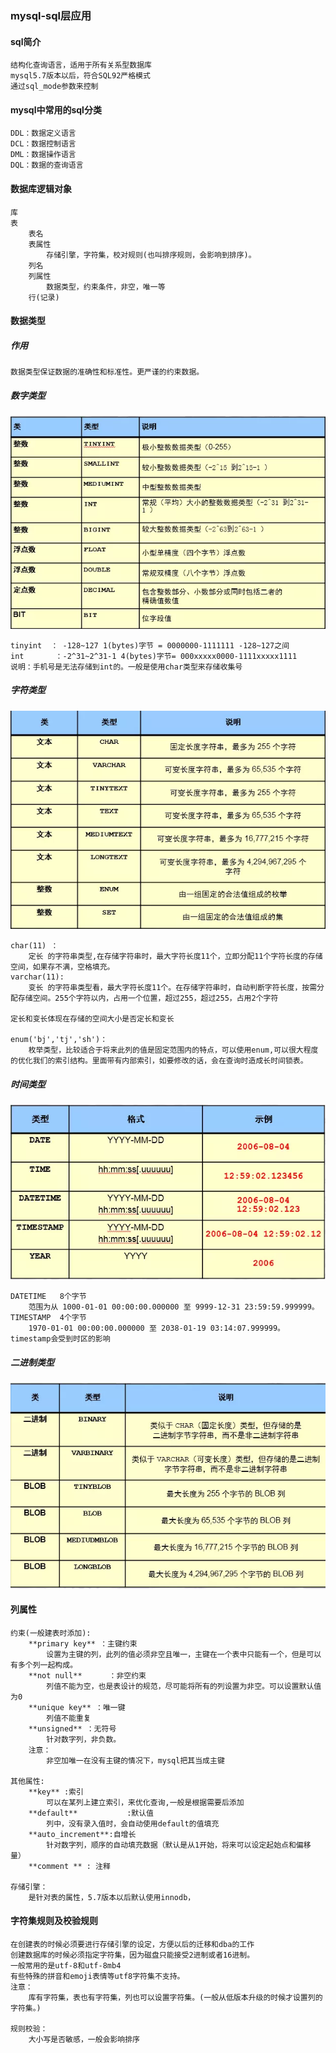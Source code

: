 ### mysql-sql层应用

#### sql简介

```
结构化查询语言，适用于所有关系型数据库
mysql5.7版本以后，符合SQL92严格模式
通过sql_mode参数来控制
```

#### mysql中常用的sql分类

```
DDL：数据定义语言
DCL：数据控制语言
DML：数据操作语言
DQL：数据的查询语言
```

#### 数据库逻辑对象

```
库
表
	表名
	表属性
		存储引擎，字符集，校对规则(也叫排序规则，会影响到排序)。
	列名
	列属性
		数据类型，约束条件，非空，唯一等
	行(记录)
```

#### 数据类型

##### 作用

```
数据类型保证数据的准确性和标准性。更严谨的约束数据。
```

##### 数字类型

![数字类型](./img/数字类型.png)

```
tinyint  ： -128~127 1(bytes)字节 = 0000000-1111111 -128~127之间
int       ：-2^31~2^31-1 4(bytes)字节= 000xxxxx0000-1111xxxxx1111 
说明：手机号是无法存储到int的。一般是使用char类型来存储收集号
```

##### 字符类型

![字符类型](./img/字符类型.png)

```
char(11) ：
	定长 的字符串类型,在存储字符串时，最大字符长度11个，立即分配11个字符长度的存储空间，如果存不满，空格填充。
varchar(11):
	变长 的字符串类型看，最大字符长度11个。在存储字符串时，自动判断字符长度，按需分配存储空间。255个字符以内，占用一个位置，超过255，超过255，占用2个字符
	
定长和变长体现在存储的空间大小是否定长和变长

enum('bj','tj','sh')：
	枚举类型，比较适合于将来此列的值是固定范围内的特点，可以使用enum,可以很大程度的优化我们的索引结构。里面带有内部索引，如要修改的话，会在查询时造成长时间锁表。
```

##### 时间类型

![事件类型](./img/时间类型.png)

```
DATETIME   8个字节
	范围为从 1000-01-01 00:00:00.000000 至 9999-12-31 23:59:59.999999。
TIMESTAMP  4个字节
	1970-01-01 00:00:00.000000 至 2038-01-19 03:14:07.999999。
timestamp会受到时区的影响
```

##### 二进制类型

![二进制类型](./img/二进制类型.png)

#### 列属性

```
约束(一般建表时添加):
	**primary key** ：主键约束
		设置为主键的列，此列的值必须非空且唯一，主键在一个表中只能有一个，但是可以有多个列一起构成。
	**not null**      ：非空约束
		列值不能为空，也是表设计的规范，尽可能将所有的列设置为非空。可以设置默认值为0
	**unique key** ：唯一键
		列值不能重复
	**unsigned** ：无符号
		针对数字列，非负数。
	注意：
		非空加唯一在没有主键的情况下，mysql把其当成主键

其他属性:
	**key** :索引
		可以在某列上建立索引，来优化查询,一般是根据需要后添加
	**default**           :默认值
		列中，没有录入值时，会自动使用default的值填充
	**auto_increment**:自增长
		针对数字列，顺序的自动填充数据（默认是从1开始，将来可以设定起始点和偏移量）
	**comment ** : 注释

存储引擎：
	是针对表的属性，5.7版本以后默认使用innodb，
```

#### 字符集规则及校验规则

```
在创建表的时候必须要进行存储引擎的设定，方便以后的迁移和dba的工作
创建数据库的时候必须指定字符集，因为磁盘只能接受2进制或者16进制。
一般常用的是utf-8和utf-8mb4
有些特殊的拼音和emoji表情等utf8字符集不支持。
注意：
	库有字符集，表也有字符集，列也可以设置字符集。(一般从低版本升级的时候才设置列的字符集。)

规则校验：
	大小写是否敏感，一般会影响排序
```















